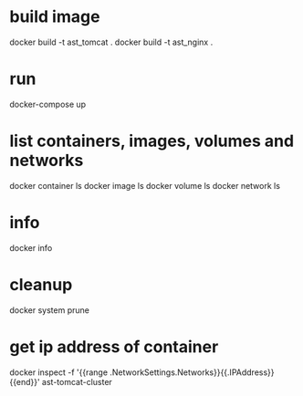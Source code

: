 # build image
docker build -t ast_tomcat .
docker build -t ast_nginx .

# run
docker-compose up

# list containers, images, volumes and networks
docker container ls
docker image ls
docker volume ls
docker network ls

# info
docker info

# cleanup
docker system prune

# get ip address of container
docker inspect -f '{{range .NetworkSettings.Networks}}{{.IPAddress}}{{end}}' ast-tomcat-cluster
